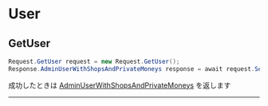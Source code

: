 # User

<a name="get-user"></a>
## GetUser

```csharp
Request.GetUser request = new Request.GetUser();
Response.AdminUserWithShopsAndPrivateMoneys response = await request.Send(client);
```






成功したときは
[AdminUserWithShopsAndPrivateMoneys](./responses.md#admin-user-with-shops-and-private-moneys)
を返します


---



